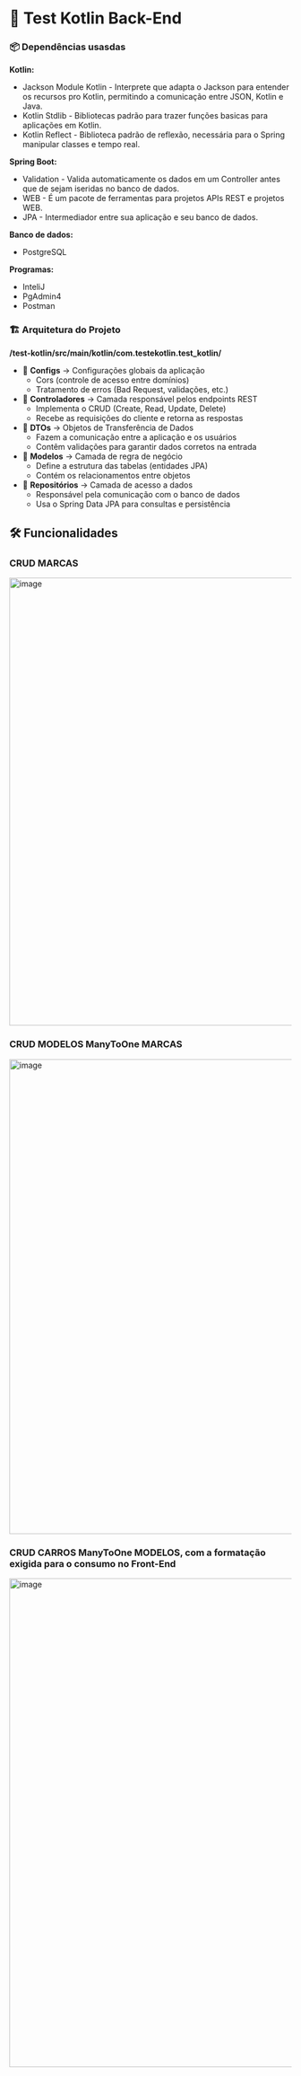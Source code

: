 # 📝 Test Kotlin Back-End

### 📦 Dependências usasdas 
**Kotlin:**   
* Jackson Module Kotlin - Interprete que adapta o Jackson para entender os recursos pro Kotlin, permitindo a comunicação entre JSON, Kotlin e Java.
* Kotlin Stdlib - Bibliotecas padrão para trazer funções basicas para aplicações em Kotlin.  
* Kotlin Reflect - Biblioteca padrão de reflexão, necessária para o Spring manipular classes e tempo real. 

**Spring Boot:**  

* Validation - Valida automaticamente os dados em um Controller antes que de sejam iseridas no banco de dados.  
* WEB - É um pacote de ferramentas para projetos APIs REST e projetos WEB.  
* JPA - Intermediador entre sua aplicação e seu banco de dados.  
  
  
**Banco de dados:** <br/> 
*  PostgreSQL    
  
**Programas:**<br/>
* InteliJ  
* PgAdmin4
* Postman  

### 🏗 Arquitetura do Projeto

**/test-kotlin/src/main/kotlin/com.testekotlin.test_kotlin/**  
* 📂 **Configs** → Configurações globais da aplicação<br/>
  * Cors (controle de acesso entre domínios)<br/>
  * Tratamento de erros (Bad Request, validações, etc.)<br/>  
* 📂 **Controladores** → Camada responsável pelos endpoints REST<br/>
  * Implementa o CRUD (Create, Read, Update, Delete)<br/>
  * Recebe as requisições do cliente e retorna as respostas<br/>  
* 📂 **DTOs** → Objetos de Transferência de Dados<br/>  
  * Fazem a comunicação entre a aplicação e os usuários
  * Contêm validações para garantir dados corretos na entrada  
* 📂 **Modelos** → Camada de regra de negócio<br/>
  * Define a estrutura das tabelas (entidades JPA)<br/>
  * Contém os relacionamentos entre objetos<br/>
* 📂 **Repositórios** → Camada de acesso a dados<br/>
  * Responsável pela comunicação com o banco de dados
  * Usa o Spring Data JPA para consultas e persistência

## 🛠️ Funcionalidades
### CRUD MARCAS  
<img width="770" height="798" alt="image" src="https://github.com/user-attachments/assets/87923920-50d7-4904-8e0b-b4a652324c28" />  <br/>
### CRUD MODELOS ManyToOne MARCAS   
<img width="814" height="846" alt="image" src="https://github.com/user-attachments/assets/6b1eb3ce-fe50-47d5-94c1-4b65c8a31460" />  <br/>
### CRUD CARROS ManyToOne MODELOS, com a formatação exigida para o consumo no Front-End
<img width="829" height="871" alt="image" src="https://github.com/user-attachments/assets/6e48e1c7-930f-4948-b427-559dbad52f34" /> <br/>

